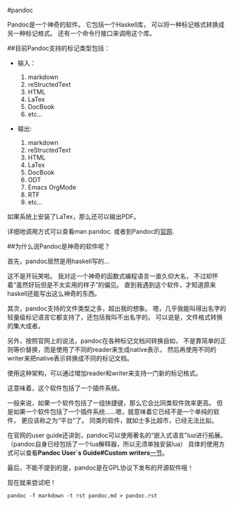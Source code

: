 #pandoc

Pandoc是一个神奇的软件。
它包括一个Haskell库，
可以将一种标记格式转换成另一种标记格式。
还有一个命令行接口来调用这个库。

##目前Pandoc支持的标记类型包括：

* 输入：
	
	1. markdown
	2. reStructedText
	3. HTML
	4. LaTex
	5. DocBook
	6. etc...

* 输出:

	1. markdown
	2. reStructedText
	3. HTML
	4. LaTex
	5. DocBook
	6. ODT
	7. Emacs OrgMode
	8. RTF
	9. etc...

如果系统上安装了LaTex，那么还可以输出PDF。

详细地调用方式可以查看man pandoc.
或者到Pandoc的[官网](http://johnmacfarlane.net/pandoc/README.html).

##为什么说Pandoc是神奇的软件呢？

首先，pandoc居然是用haskell写的...

这不是开玩笑啦。
我对这一个神奇的函数式编程语言一直久仰大名，
不过却怀着“虽然好玩但是不太实用的样子”的偏见。
直到我遇到这个软件，才知道原来haskell还能写出这么神奇的东西。

其次，pandoc支持的文件类型之多，超出我的想象。
嗯，几乎我能叫得出名字的轻量级标记语言它都支持了，还包括我叫不出名字的。
可以说是，文件格式转换的集大成者。

另外，按照官网上的说法，pandoc在各种标记文档间转换自如，
不是靠简单的正则等价替换，而是使用了不同的reader来生成native表示，
然后再使用不同的writer来把native表示转换成不同的标记文档。

使用这种架构，可以通过增加reader和writer来支持一门新的标记格式。

这意味着，这个软件包括了一个插件系统。

一般来说，如果一个软件包括了一组快捷键，那么它会比同类软件效率更高。
但是如果一个软件包括了一个插件系统……嗯，就意味着它已经不是一个单纯的软件，
更应该称之为“平台”了。
同类的软件，就如士多比超市，已经无法比拟。

在官网的user guide还讲到，pandoc可以使用著名的“嵌入式语言”*lua*进行拓展。
（pandoc自身已经包括了一个lua解释器，所以无须单独安装lua）
具体的使用方式可以查看**Pandoc User`s Guide#Custom writers**[一节](http://johnmacfarlane.net/pandoc/README.html#custom-writers)。

最后，不能不提到的是，pandoc是在GPL协议下发布的开源软件哦！

现在就来尝试吧！

	pandoc -f markdown -t rst pandoc.md > pandoc.rst

